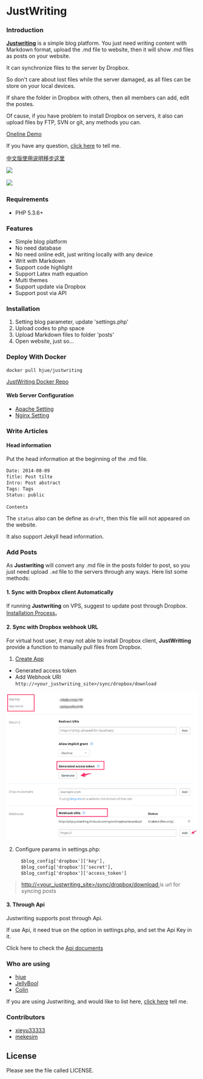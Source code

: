 JustWriting
============

### Introduction

[**Justwriting**](https://github.com/hjue/JustWriting) is a simple blog platform. You just need writing content with Markdown format, upload the .md file to website, then it will show .md files as posts on your website. 

It can synchronize files to the server by Dropbox.

So don't care about lost files while the server damaged, as all files can be store on your local devices.

If share the folder in Dropbox with others, then all members can add, edit the postes.

Of cause, if you have problem to install Dropbox on servers, it also can upload files by FTP, SVN or git, any methods you can.

[Oneline Demo](http://justwriting.sinaapp.com/)

If you have any question, [click here](https://github.com/hjue/JustWriting/issues/new) to tell me.

[中文版使用说明移步这里](https://github.com/hjue/JustWriting/blob/master/README.zh.md)

![](https://raw.githubusercontent.com/hjue/JustWriting/develop/docs/page.png)

![](https://raw.githubusercontent.com/hjue/JustWriting/develop/docs/preview_deepure.png)

### Requirements

- PHP 5.3.6+

### Features

- Simple blog platform
- No need database
- No need online edit, just writing locally with any device
- Writ with Markdown
- Support code highlight
- Support Latex math equation
- Multi themes
- Support update via Dropbox
- Support post via API

### Installation

1. Setting blog parameter, update 'settings.php'
2. Upload codes to php space
3. Upload Markdown files to folder 'posts'
4. Open website, just so...

### Deploy  With Docker

    docker pull hjue/justwriting

[JustWriting Docker Repo ](https://github.com/hjue/dockerfiles/tree/master/justwriting)


#### Web Server Configuration

* [Apache Setting](https://gist.github.com/hjue/4da6b1e897de31d135f7)
* [Nginx Setting](https://gist.github.com/hjue/647dc694dc3b67994202)

### Write Articles

#### Head information

Put the head information at the beginning of the .md file.

    Date: 2014-08-09
    Title: Post tilte
    Intro: Post abstract
    Tags: Tags
    Status: public
    
    Contents

The `status` also can be define as `draft`, then this file will not appeared on the website. 

It also support Jekyll head information.

### Add Posts

As **Justwriting** will convert any .md file in the posts folder to post, so you just need upload `.md` file to the servers through any ways. Here list some methods:

#### 1. Sync with Dropbox client Automatically

If running **Justwriting** on VPS, suggest to update post through Dropbox. [Installation Process](https://github.com/hjue/JustWriting/wiki/%E4%BD%BF%E7%94%A8Dropbox%E5%92%8CJustwriting%E6%90%AD%E5%BB%BA%E4%B8%AA%E4%BA%BA%E5%8D%9A%E5%AE%A2)。

#### 2. Sync with Dropbox webhook URL

For virtual host user, it may not able to install Dropbox client, **JustWritting** provide a function to manually pull files from Dropbox.

 1. [ Create App ](https://www.dropbox.com/developers/apps)
 
   *  Generated access token
   *  Add Webhook URI  `http://<your_justwriting_site>/sync/dropbox/download`
   
 
 ![Dropbox Create App](docs/images/dropbox-create-app.png)
 
 2. Configure params in settings.php: 

	      $blog_config['dropbox']['key'],
	      $blog_config['dropbox']['secret'],
	      $blog_config['dropbox']['access_token']

>  [http://<your_justwriting_site>/sync/dropbox/download ](http://your_justwriting_site/sync/dropbox/download ) is url for syncing posts

    



#### 3. Through Api

Justwriting supports post through Api.

If use Api, it need true on the option in settings.php, and set the Api Key in it.

Click here to check the [Api documents](https://github.com/hjue/JustWriting/wiki/API)
    
### Who are using

  - [hjue](http://www.hjue.me)
  - [JellyBool](http://www.jellybool.com/)
  - [Colin](http://doc.mekesim.com/)
  
  If you are using Justwriting, and would like to list here, [click here](https://github.com/hjue/JustWriting/issues/new) tell me.

  
### Contributors

- [xieyu33333](https://github.com/xieyu33333)
- [mekesim](https://github.com/mekesim)

## License

Please see the file called LICENSE.

